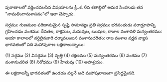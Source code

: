 పురాణాలలో వర్ణించవలసిన విషయాలను క్రీ..శ. 6వ శతాబ్దిలో అమర సింహుడు తన "నామతింగానుశాసనం"లో ఇలా చెప్పాడు.

సర్గము: గుణముల పరిణామమైన సృష్టి సామాన్యం
ప్రతి సర్గము: భగవంతుడు వరాడ్రూపాన్ని గ్రహించడం
వంశము: దేవతల, రాక్షసుల, మనువుల, ఋషుల, రాజుల వంశావళి
మన్వంతరము: ఆయా కాలాలలో వర్ధిల్లినవారి ధర్మావలంబన
వంశానుచరితం: రాజ వంశాల వర్ణన
వ్యాస భాగవతంలో పది మహాపురాణ లక్షణాలున్నాయి:

(1) సర్గము (2) విసర్గము (3) వృత్తి (4) రక్షణము (5) మన్వంతరము (6) వంశము (7) వంశానుచరిత (8) నిరోధము (9) హేతువు (10) అపాశ్రయం.

ఈ లక్షణాలన్నీ భాగవతంలో ఉండడం వల్లనే అది మహాపురాణంగా ప్రసిద్ధమైనది.